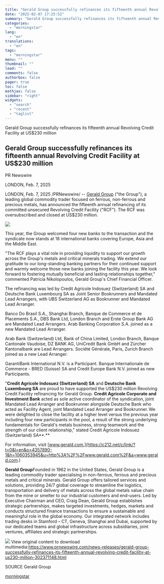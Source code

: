 ```yaml
---
title: "Gerald Group successfully refinances its fifteenth annual Revolving Credit Facility at US$230 million"
date: "2025-02-07 17:25:52"
summary: "Gerald Group successfully refinances its fifteenth annual Revolving Credit Facility at US$230 million Gerald Group successfully refinances its fifteenth annual Revolving Credit Facility at US$230 million PR Newswire LONDON, Feb. 7, 2025 LONDON, Feb. 7, 2025 /PRNewswire/ -- Gerald Group (\"the Group\"), a leading global commodity trader focused on ferrous,..."
categories:
  - "morningstar"
lang:
  - "en"
translations:
  - "en"
tags:
  - "morningstar"
menu: ""
thumbnail: ""
lead: ""
comments: false
authorbox: false
pager: true
toc: false
mathjax: false
sidebar: "right"
widgets:
  - "search"
  - "recent"
  - "taglist"
---
```


Gerald Group successfully refinances its fifteenth annual Revolving Credit Facility at US$230 million

Gerald Group successfully refinances its fifteenth annual Revolving Credit Facility at US$230 million
-----------------------------------------------------------------------------------------------------

PR Newswire

LONDON, Feb. 7, 2025


LONDON, Feb. 7, 2025 /PRNewswire/ -- [Gerald Group](https://c212.net/c/link/?t=0&l=en&o=4357890-1&h=2249926858&u=http%3A%2F%2Fwww.gerald.com%2F&a=Gerald+Group) ("the Group"), a leading global commodity trader focused on ferrous, non-ferrous and precious metals, has announced the fifteenth annual refinancing of its committed unsecured Revolving Credit Facility ("RCF"). The RCF was oversubscribed and closed at US$230 million.

[![](https://mma.prnewswire.com/media/622040/Gerald_Logo.jpg)](https://mma.prnewswire.com/media/622040/Gerald_Logo.html)

This year, the Group welcomed four new banks to the transaction and the syndicate now stands at 18 international banks covering Europe, Asia and the Middle East.

"The RCF plays a vital role in providing liquidity to support our growth across the Group's metals and critical minerals trading. We extend our gratitude to our long-standing banking partners for their continued support and warmly welcome those new banks joining the facility this year. We look forward to fostering mutually beneficial and lasting relationships together," commented Patricia Nikolopoulos, Gerald Group's Chief Financial Officer.

The refinancing was led by Credit Agricole Indosuez (Switzerland) SA and Deutsche Bank Luxembourg SA as Joint Senior Bookrunners and Mandated Lead Arrangers, with UBS Switzerland AG as Bookrunner and Mandated Lead Arranger.

Banco Do Brasil S.A., Shanghai Branch, Banque de Commerce et de Placements S.A., DBS Bank Ltd, London Branch and Erste Group Bank AG are Mandated Lead Arrangers. Arab Banking Corporation S.A. joined as a new Mandated Lead Arranger.

Arab Bank (Switzerland) Ltd, Bank of China Limited, London Branch, Banque Cantonale Vaudoise, DZ BANK AG, UniCredit Bank GmbH and Zürcher Kantonalbank are Lead Arrangers. Société Générale, Paris, Zurich Branch joined as a new Lead Arranger.

GarantiBank International N.V. is a Participant. Banque Internationale de Commerce - BRED (Suisse) SA and Credit Europe Bank N.V. joined as new Participants.

"**Credit Agricole Indosuez (Switzerland) SA** and **Deutsche Bank Luxembourg SA** are proud to have supported the US$230 million Revolving Credit Facility refinancing for Gerald Group. **Credit Agricole Corporate and Investment Bank** acted as sole active coordinator of the syndication, joint Mandated Lead Arranger and Bookrunner alongside Deutsche Bank who acted as Facility Agent, joint Mandated Lead Arranger and Bookrunner. We were delighted to close the facility at a higher level versus the previous year including four new participants in the pool, a result of the strong underlying fundamentals for Gerald's metals business, strong teamwork and the strength of our client relationship," stated Credit Agricole Indosuez (Switzerland) SA**.**

For information, visit [www.gerald.com.](https://c212.net/c/link/?t=0&l=en&o=4357890-1&h=1060353945&u=http%3A%2F%2Fwww.gerald.com%2F&a=www.gerald.com.)

**Gerald Group**Founded in 1962 in the United States, Gerald Group is a leading commodity trader specialising in non-ferrous, ferrous and precious metals and critical minerals. Gerald Group offers tailored services and solutions, providing 24/7 global coverage to streamline the logistics, transportation and delivery of metals across the global metals value chain from the mine or smelter to our industrial customers and end-users. Led by Executive Chairman and CEO, Craig Dean, Gerald Group establishes strategic partnerships, makes targeted investments, hedges, markets and conducts structured finance transactions to ensure a sustainable and meaningful role in the global economy. Our integrated network includes trading desks in Stamford – CT, Geneva, Shanghai and Dubai, supported by our dedicated teams and global infrastructure across subsidiaries, joint ventures, affiliates and strategic partnerships.

 ![](https://c212.net/c/img/favicon.png?sn=NE14352&sd=2025-02-07) View original content to download multimedia:<https://www.prnewswire.com/news-releases/gerald-group-successfully-refinances-its-fifteenth-annual-revolving-credit-facility-at-us230-million-302371148.html>

SOURCE Gerald Group

[morningstar](https://www.morningstar.com/news/pr-newswire/20250207ne14352/gerald-group-successfully-refinances-its-fifteenth-annual-revolving-credit-facility-at-us230-million)
